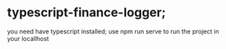 # typescript-finance-logger;
you need have typescript installed;
use npm run serve to run the project in your locallhost
